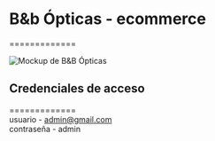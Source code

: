# B&b Ópticas - ecommerce  
=============  

![Mockup de B&B Ópticas](./recursos/imagenes/mockuuups.png)  
## Credenciales de acceso  
=============  
usuario - admin@gmail.com  
contraseña - admin  